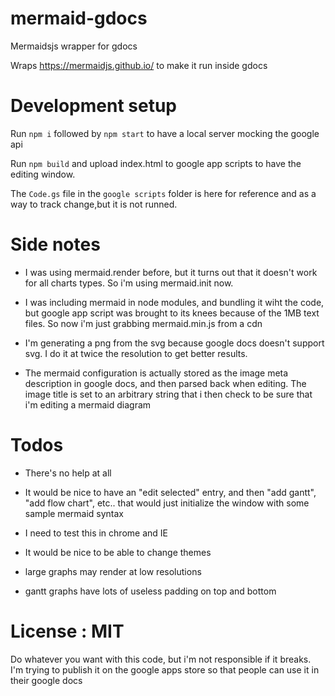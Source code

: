 # mermaid-gdocs
Mermaidsjs wrapper for gdocs

Wraps https://mermaidjs.github.io/ to make it run inside gdocs

# Development setup

Run `npm i` followed by `npm start` to have a local server mocking the google api

Run `npm build` and upload index.html to google app scripts to have the editing window.

The `Code.gs` file in the `google scripts` folder is here for reference and as a way to track change,but it is not runned. 

# Side notes

- I was using mermaid.render before, but it turns out that it doesn't work for all charts types. So i'm using mermaid.init now.

- I was including mermaid in node modules, and bundling it wiht the code, but google app script was brought to its knees because of the 1MB text files. 
So now i'm just grabbing mermaid.min.js from a cdn

- I'm generating a png from the svg because google docs doesn't support svg. I do it at twice the resolution to get better results.

- The mermaid configuration is actually stored as the image meta description in google docs, and then parsed back when editing. The image title is set to an arbitrary string that i then check to be sure that i'm editing a mermaid diagram

# Todos

- There's no help at all

- It would be nice to have an "edit selected" entry, and then "add gantt", "add flow chart", etc.. that would just initialize the window with some sample 
mermaid syntax 

- I need to test this in chrome and IE

- It would be nice to be able to change themes

- large graphs may render at low resolutions

- gantt graphs have lots of useless padding on top and bottom

# License : MIT

Do whatever you want with this code, but i'm not responsible if it breaks. I'm trying to publish it on the google apps store so that people can use it in their google docs

